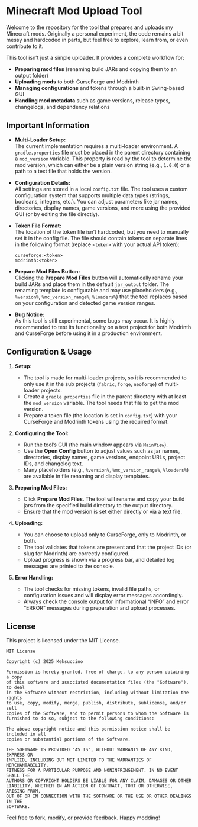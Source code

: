 # Minecraft Mod Upload Tool

Welcome to the repository for the tool that prepares and uploads my Minecraft mods. Originally a personal experiment, the code remains a bit messy and hardcoded in parts, but feel free to explore, learn from, or even contribute to it.

This tool isn’t just a simple uploader. It provides a complete workflow for:
- **Preparing mod files** (renaming build JARs and copying them to an output folder)  
- **Uploading mods** to both CurseForge and Modrinth  
- **Managing configurations** and tokens through a built-in Swing-based GUI  
- **Handling mod metadata** such as game versions, release types, changelogs, and dependency relations

## Important Information

- **Multi-Loader Setup:**  
  The current implementation requires a multi-loader environment. A `gradle.properties` file must be placed in the parent directory containing a `mod_version` variable. This property is read by the tool to determine the mod version, which can either be a plain version string (e.g., `1.0.0`) or a path to a text file that holds the version.

- **Configuration Details:**  
  All settings are stored in a local `config.txt` file. The tool uses a custom configuration system that supports multiple data types (strings, booleans, integers, etc.). You can adjust parameters like jar names, directories, display names, game versions, and more using the provided GUI (or by editing the file directly).

- **Token File Format:**  
  The location of the token file isn’t hardcoded, but you need to manually set it in the config file. The file should contain tokens on separate lines in the following format (replace `<token>` with your actual API token):
  ```
  curseforge:<token>
  modrinth:<token>
  ```

- **Prepare Mod Files Button:**  
  Clicking the **Prepare Mod Files** button will automatically rename your build JARs and place them in the default `jar_output` folder. The renaming template is configurable and may use placeholders (e.g., `%version%`, `%mc_version_range%`, `%loaders%`) that the tool replaces based on your configuration and detected game version ranges.

- **Bug Notice:**  
  As this tool is still experimental, some bugs may occur. It is highly recommended to test its functionality on a test project for both Modrinth and CurseForge before using it in a production environment.

## Configuration & Usage

1. **Setup:**
   - The tool is made for multi-loader projects, so it is recommended to only use it in the sub projects (`fabric`, `forge`, `neoforge`) of multi-loader projects.
   - Create a `gradle.properties` file in the parent directory with at least the `mod_version` variable. The tool needs that file to get the mod version.
   - Prepare a token file (the location is set in `config.txt`) with your CurseForge and Modrinth tokens using the required format.

2. **Configuring the Tool:**
   - Run the tool’s GUI (the main window appears via `MainView`).
   - Use the **Open Config** button to adjust values such as jar names, directories, display names, game versions, endpoint URLs, project IDs, and changelog text.
   - Many placeholders (e.g., `%version%`, `%mc_version_range%`, `%loaders%`) are available in file renaming and display templates.

3. **Preparing Mod Files:**
   - Click **Prepare Mod Files**. The tool will rename and copy your build jars from the specified build directory to the output directory.
   - Ensure that the mod version is set either directly or via a text file.

4. **Uploading:**
   - You can choose to upload only to CurseForge, only to Modrinth, or both.  
   - The tool validates that tokens are present and that the project IDs (or slug for Modrinth) are correctly configured.
   - Upload progress is shown via a progress bar, and detailed log messages are printed to the console.

5. **Error Handling:**
   - The tool checks for missing tokens, invalid file paths, or configuration issues and will display error messages accordingly.
   - Always check the console output for informational “INFO” and error “ERROR” messages during preparation and upload processes.

## License

This project is licensed under the MIT License.

```
MIT License

Copyright (c) 2025 Keksuccino

Permission is hereby granted, free of charge, to any person obtaining a copy
of this software and associated documentation files (the "Software"), to deal
in the Software without restriction, including without limitation the rights
to use, copy, modify, merge, publish, distribute, sublicense, and/or sell
copies of the Software, and to permit persons to whom the Software is
furnished to do so, subject to the following conditions:

The above copyright notice and this permission notice shall be included in all
copies or substantial portions of the Software.

THE SOFTWARE IS PROVIDED "AS IS", WITHOUT WARRANTY OF ANY KIND, EXPRESS OR
IMPLIED, INCLUDING BUT NOT LIMITED TO THE WARRANTIES OF MERCHANTABILITY,
FITNESS FOR A PARTICULAR PURPOSE AND NONINFRINGEMENT. IN NO EVENT SHALL THE
AUTHORS OR COPYRIGHT HOLDERS BE LIABLE FOR ANY CLAIM, DAMAGES OR OTHER
LIABILITY, WHETHER IN AN ACTION OF CONTRACT, TORT OR OTHERWISE, ARISING FROM,
OUT OF OR IN CONNECTION WITH THE SOFTWARE OR THE USE OR OTHER DEALINGS IN THE
SOFTWARE.
```

Feel free to fork, modify, or provide feedback. Happy modding!

